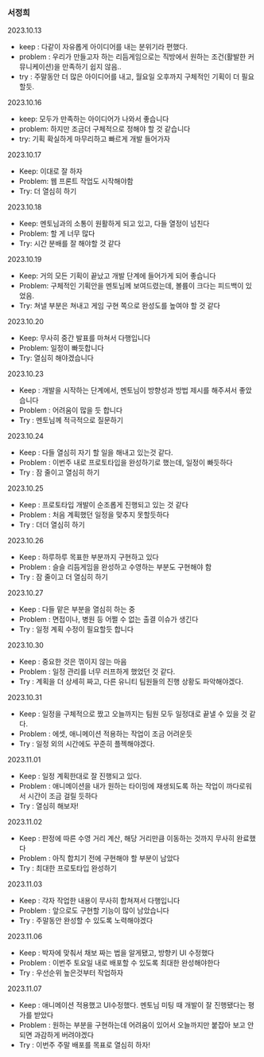 ### 서정희

2023.10.13

- keep : 다같이 자유롭게 아이디어를 내는 분위기라 편했다.
- problem : 우리가 만들고자 하는 리듬게임으로는 직방에서 원하는 조건(활발한 커뮤니케이션)을 만족하기 쉽지 않음..
- try : 주말동안 더 많은 아이디어를 내고, 월요일 오후까지 구체적인 기획이 더 필요할듯.


2023.10.16

- keep: 모두가 만족하는 아이디어가 나와서 좋습니다
- problem: 하지만 조금더 구체적으로 정해야 할 것 같습니다
- try: 기획 확실하게 마무리하고 빠르게 개발 들어가자


2023.10.17

- Keep: 이대로 잘 하자
- Problem: 웹 프론트 작업도 시작해야함
- Try: 더 열심히 하기


2023.10.18

- Keep: 멘토님과의 소통이 원활하게 되고 있고, 다들 열정이 넘친다
- Problem: 할 게 너무 많다
- Try: 시간 분배를 잘 해야할 것 같다

2023.10.19

- Keep: 거의 모든 기획이 끝났고 개발 단계에 들어가게 되어 좋습니다
- Problem: 구체적인 기획안을 멘토님께 보여드렸는데, 볼륨이 크다는 피드백이 있었음.
- Try: 쳐낼 부분은 쳐내고 게임 구현 쪽으로 완성도를 높여야 할 것 같다


2023.10.20

- Keep: 무사히 중간 발표를 마쳐서 다행입니다
- Problem: 일정이 빠듯합니다
- Try: 열심히 해야겠습니다


2023.10.23

- Keep : 개발을 시작하는 단계에서, 멘토님이 방향성과 방법 제시를 해주셔서 좋았습니다
- Problem : 어려움이 많을 듯 합니다
- Try :  멘토님께 적극적으로 질문하기


2023.10.24

- Keep : 다들 열심히 자기 할 일을 해내고 있는것 같다.
- Problem : 이번주 내로 프로토타입을 완성하기로 했는데, 일정이 빠듯하다
- Try : 잠 줄이고 열심히 하기


2023.10.25

- Keep : 프로토타입 개발이 순조롭게 진행되고 있는 것 같다
- Problem : 처음 계획했던 일정을 맞추지 못할듯하다
- Try :  더더 열심히 하기

2023.10.26

- Keep : 하루하루 목표한 부분까지 구현하고 있다
- Problem : 슬슬 리듬게임을 완성하고 수영하는 부분도 구현해야 함
- Try :  잠 줄이고 더 열심히 하기


2023.10.27

- Keep : 다들 맡은 부분을 열심히 하는 중
- Problem : 면접이나, 병원 등 어쩔 수 없는 출결 이슈가 생긴다
- Try : 일정 계획 수정이 필요할듯 합니다


2023.10.30

- Keep : 중요한 것은 꺾이지 않는 마음
- Problem : 일정 관리를 너무 러프하게 했었던 것 같다.
- Try : 계획을 더 상세히 짜고, 다른 유니티 팀원들의 진행 상황도 파악해야겠다.


2023.10.31

- Keep : 일정을 구체적으로 짰고 오늘까지는 팀원 모두 일정대로 끝낼 수 있을 것 같다.
- Problem : 에셋, 애니메이션 적용하는 작업이 조금 어려운듯
- Try : 일정 외의 시간에도 꾸준히 플젝해야겠다.


2023.11.01

- Keep : 일정 계획한대로 잘 진행되고 있다.
- Problem : 애니메이션을 내가 원하는 타이밍에 재생되도록 하는 작업이 까다로워서 시간이 조금 걸릴 듯하다
- Try : 열심히 해보자!


2023.11.02

- Keep : 판정에 따른 수영 거리 계산, 해당 거리만큼 이동하는 것까지 무사히 완료했다
- Problem : 아직 합치기 전에 구현해야 할 부분이 남았다
- Try : 최대한 프로토타입 완성하기


2023.11.03

- Keep : 각자 작업한 내용이 무사히 합쳐져서 다행입니다
- Problem : 앞으로도 구현할 기능이 많이 남았습니다
- Try : 주말동안 완성할 수 있도록 노력해야겠다


2023.11.06

- Keep : 박자에 맞춰서 채보 짜는 법을 알게됐고, 방향키 UI 수정했다
- Problem : 이번주 토요일 내로 배포할 수 있도록 최대한 완성해야한다
- Try : 우선순위 높은것부터 작업하자

2023.11.07

- Keep : 애니메이션 적용했고 UI수정했다. 멘토님 미팅 때 개발이 잘 진행됐다는 평가를 받았다
- Problem : 원하는 부분을 구현하는데 어려움이 있어서 오늘까지만 붙잡아 보고 안되면 과감하게 버려야겠다
- Try : 이번주 주말 배포를 목표로 열심히 하자!
